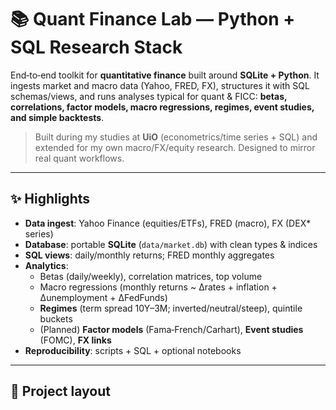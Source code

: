 # 📚 Quant Finance Lab — Python + SQL Research Stack

End‑to‑end toolkit for **quantitative finance** built around **SQLite + Python**.
It ingests market and macro data (Yahoo, FRED, FX), structures it with SQL schemas/views,
and runs analyses typical for quant & FICC: **betas, correlations, factor models,
macro regressions, regimes, event studies, and simple backtests**.

> Built during my studies at **UiO** (econometrics/time series + SQL) and extended for
> my own macro/FX/equity research. Designed to mirror real quant workflows.

---

## ✨ Highlights
- **Data ingest**: Yahoo Finance (equities/ETFs), FRED (macro), FX (DEX* series)
- **Database**: portable **SQLite** (`data/market.db`) with clean types & indices
- **SQL views**: daily/monthly returns; FRED monthly aggregates
- **Analytics**:
  - Betas (daily/weekly), correlation matrices, top volume
  - Macro regressions (monthly returns ~ Δrates + inflation + Δunemployment + ΔFedFunds)
  - **Regimes** (term spread 10Y–3M; inverted/neutral/steep), quintile buckets
  - (Planned) **Factor models** (Fama‑French/Carhart), **Event studies** (FOMC), **FX links**
- **Reproducibility**: scripts + SQL + optional notebooks

---

## 🧱 Project layout
